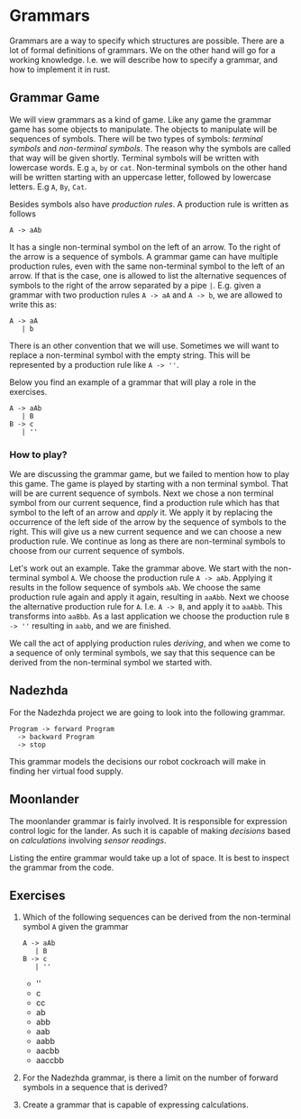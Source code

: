 # Grammars
Grammars are a way to specify which structures are possible. There are a lot of
formal definitions of grammars. We on the other hand will go for a working
knowledge. I.e. we will describe how to specify a grammar, and how to implement
it in rust.

## Grammar Game
We will view grammars as a kind of game. Like any game the grammar game has some
objects to manipulate. The objects to manipulate will be sequences of symbols.
There will be two types of symbols: *terminal symbols* and *non-terminal
symbols*. The reason why the symbols are called that way will be given shortly.
Terminal symbols will be written with lowercase words. E.g `a`, `by` or `cat`.
Non-terminal symbols on the other hand will be written starting with an
uppercase letter, followed by lowercase letters.
E.g `A`, `By`, `Cat`.

Besides symbols also have *production rules*. A production rule is written as
follows

```plain
A -> aAb
```

It has a single non-terminal symbol on the left of an arrow. To the right of the
arrow is a sequence of symbols. A grammar game can have multiple production
rules, even with the same non-terminal symbol to the left of an arrow. If that
is the case, one is allowed to list the alternative sequences of symbols to the
right of the arrow separated by a pipe `|`. E.g. given a grammar with two
production rules `A -> aA` and `A -> b`, we are allowed to write this as:

```plain
A -> aA
   | b
```

There is an other convention that we will use. Sometimes we will want to replace
a non-terminal symbol with the empty string. This will be represented by a
production rule like `A -> ''`.

Below you find an example of a grammar that will play a role in the exercises.

```plain
A -> aAb
   | B
B -> c 
   | ''
```

### How to play?
We are discussing the grammar game, but we failed to mention how to play this
game. The game is played by starting with a non terminal symbol. That will be
are current sequence of symbols. Next we chose a non terminal symbol from our
current sequence, find a production rule which has that symbol to the left of an
arrow and _apply_ it. We apply it by replacing the occurrence of the left side
of the arrow by the sequence of symbols to the right. This will give us a new
current sequence and we can choose a new production rule. We continue as long as
there are non-terminal symbols to choose from our current sequence of symbols.

Let's work out an example. Take the grammar above. We start with the
non-terminal symbol `A`. We choose the production rule `A -> aAb`. Applying it
results in the follow sequence of symbols `aAb`. We choose the same production
rule again and apply it again, resulting in `aaAbb`. Next we choose the
alternative production rule for `A`. I.e. `A -> B`, and apply it to `aaAbb`.
This transforms into `aaBbb`. As a last application we choose the production
rule `B -> ''` resulting in `aabb`, and we are finished.

We call the act of applying production rules *deriving*, and when we come to a
sequence of only terminal symbols, we say that this sequence can be derived from
the non-terminal symbol we started with.

## Nadezhda
For the Nadezhda project we are going to look into the following grammar.

```plain
Program -> forward Program
  -> backward Program
  -> stop
```

This grammar models the decisions our robot cockroach will make in finding her
virtual food supply.

## Moonlander
The moonlander grammar is fairly involved. It is responsible for expression
control logic for the lander. As such it is capable of making _decisions_ based
on _calculations_ involving _sensor readings_.

Listing the entire grammar would take up a lot of space. It is best to inspect
the grammar from the code.

## Exercises
1. Which of the following sequences can be derived from the non-terminal symbol
   `A` given the grammar
   
   ```plain
   A -> aAb
      | B
   B -> c
      | ''
   ```
   
   * ''
   * c
   * cc
   * ab
   * abb
   * aab
   * aabb
   * aacbb
   * aaccbb
2. For the Nadezhda grammar, is there a limit on the number of forward symbols
   in a sequence that is derived?
3. Create a grammar that is capable of expressing calculations.
